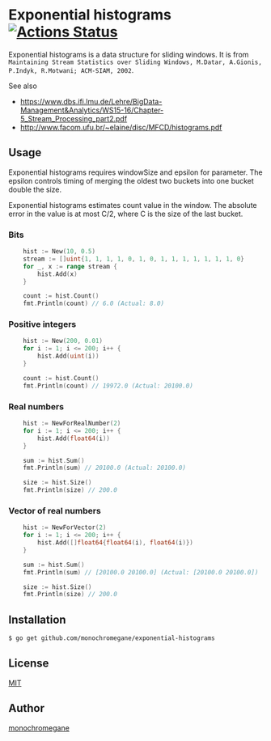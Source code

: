 # Exponential histograms [![Actions Status](https://github.com/monochromegane/exponential-histograms/workflows/Go/badge.svg)](https://github.com/monochromegane/exponential-histograms/actions)


Exponential histograms is a data structure for sliding windows. It is from `Maintaining Stream Statistics over Sliding Windows, M.Datar, A.Gionis, P.Indyk, R.Motwani; ACM-SIAM, 2002`.

See also
- https://www.dbs.ifi.lmu.de/Lehre/BigData-Management&Analytics/WS15-16/Chapter-5_Stream_Processing_part2.pdf
- http://www.facom.ufu.br/~elaine/disc/MFCD/histograms.pdf

## Usage

Exponential histograms requires windowSize and epsilon for parameter.
The epsilon controls timing of merging the oldest two buckets into one bucket double the size.

Exponential histograms estimates count value in the window.
The absolute error in the value is at most C/2, where C is the size of the last bucket.

### Bits

```go
	hist := New(10, 0.5)
	stream := []uint{1, 1, 1, 1, 0, 1, 0, 1, 1, 1, 1, 1, 1, 1, 0}
	for _, x := range stream {
		hist.Add(x)
	}

	count := hist.Count()
	fmt.Println(count) // 6.0 (Actual: 8.0)
```

### Positive integers

```go
	hist := New(200, 0.01)
	for i := 1; i <= 200; i++ {
		hist.Add(uint(i))
	}

	count := hist.Count()
	fmt.Println(count) // 19972.0 (Actual: 20100.0)
```

### Real numbers

```go
	hist := NewForRealNumber(2)
	for i := 1; i <= 200; i++ {
		hist.Add(float64(i))
	}

	sum := hist.Sum()
	fmt.Println(sum) // 20100.0 (Actual: 20100.0)

	size := hist.Size()
	fmt.Println(size) // 200.0
```

### Vector of real numbers

```go
	hist := NewForVector(2)
	for i := 1; i <= 200; i++ {
		hist.Add([]float64{float64(i), float64(i)})
	}

	sum := hist.Sum()
	fmt.Println(sum) // [20100.0 20100.0] (Actual: [20100.0 20100.0])

	size := hist.Size()
	fmt.Println(size) // 200.0
```

## Installation

```sh
$ go get github.com/monochromegane/exponential-histograms
```

## License

[MIT](https://github.com/monochromegane/exponential-histograms/blob/master/LICENSE)

## Author

[monochromegane](https://github.com/monochromegane)
